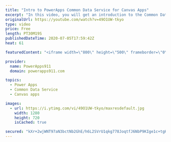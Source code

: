 ```yaml
---
title: "Intro to PowerApps Common Data Service for Canvas Apps"
excerpt: "In this video, you will get an introduction to the Common Data Service (CDS) for Power Apps from a canvas apps perspective. We will create an entity, learn about field types, business rules, relationships, views, build a simple app, and set security on it. Not a be all, end all video but enough to get"
originalUrl: https://youtube.com/watch?v=49O1UW-tkyo
type: video
price: Free
length: PT30M19S
publishedDateTime: 2020-07-05T17:59:42Z
heat: 61

featuredContent: "<iframe width=\"800\" height=\"500\" frameborder=\"0\" src=\"https://www.youtube.com/embed/49O1UW-tkyo\" allow=\"accelerometer; autoplay; encrypted-media; gyroscope; picture-in-picture\" allowfullscreen></iframe>"

provider:
  name: PowerApps911
  domain: powerapps911.com

topics:
  - Power Apps
  - Common Data Service
  - Canvas apps

images:
  - url: https://i.ytimg.com/vi/49O1UW-tkyo/maxresdefault.jpg
    width: 1280
    height: 720
    isCached: true

secured: "kXr+2wjWNT97aN3bctNb2GhE/h6L2SVrU1qkg778JoqtfJ6NbP9KIge1c+tgKR7zZ7GD9fwH/TOkEyBa8/i+HPzJnZMmDtSnBSD3GMj1vkbFzKRF2imYAbbS0imFoqWBSYrSxzSqTJIeEbOhaKvWNDfxrUoQxdAFZOn0eolVzhgI9Rna/S58TxdSNU0QTvk+w3VnenhUOrQhMDOLT0EBXZSfXPDDZiukiVAY6PjJLCfUZX4bG4nX2c2AjtQ1QGzw/Zj9Gtjj/puuAacYn+lH/iCr3KCYDW8iKapZxqqCZxAZUgw/xCOZC0EFLAHpzJ0kMGIMKl81UzJUj7Fi8SOKTU3Fcv8uQ1woRENvIKchmsuFPs4dwxtYjf8GnrZF0aWdxhxacnMZoREPYdL5Jdo6bKl8kTCoMh1k6UGvSYJ3Yn4=;nmMUhma9vJrnApf4FeZlUA=="
---
```


